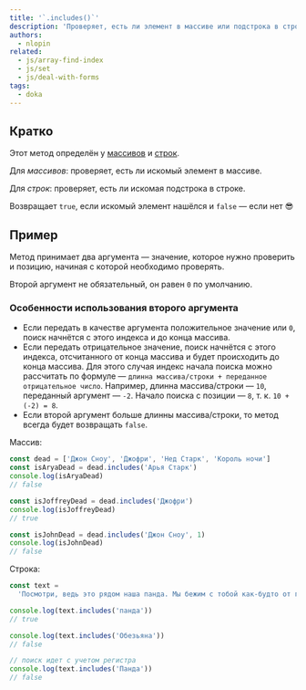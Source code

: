 ```yaml
---
title: '`.includes()`'
description: 'Проверяет, есть ли элемент в массиве или подстрока в строке.'
authors:
  - nlopin
related:
  - js/array-find-index
  - js/set
  - js/deal-with-forms
tags:
  - doka
---
```


## Кратко

Этот метод определён у [массивов](/js/arrays/) и [строк](/js/string/).

Для _массивов_: проверяет, есть ли искомый элемент в массиве.

Для _строк_: проверяет, есть ли искомая подстрока в строке.

Возвращает `true`, если искомый элемент нашёлся и `false` — если нет 😎

## Пример

Метод принимает два аргумента — значение, которое нужно проверить и позицию, начиная с которой необходимо проверять.

Второй аргумент не обязательный, он равен `0` по умолчанию.

### Особенности использования второго аргумента

- Если передать в качестве аргумента положительное значение или `0`, поиск начнётся с этого индекса и до конца массива.
- Если передать отрицательное значение, поиск начнётся с этого индекса, отсчитанного от конца массива и будет происходить до конца массива. Для этого случая индекс начала поиска можно рассчитать по формуле — `длинна массива/строки + переданное отрицательное число`. Например, длинна массива/строки — `10`, переданный аргумент — `-2`. Начало поиска с позиции — `8`, т. к. `10 + (-2) = 8`.
- Если второй аргумент больше длинны массива/строки, то метод всегда будет возвращать `false`.

Массив:

```js
const dead = ['Джон Сноу', 'Джофри', 'Нед Старк', 'Король ночи']
const isAryaDead = dead.includes('Арья Старк')
console.log(isAryaDead)
// false

const isJoffreyDead = dead.includes('Джофри')
console.log(isJoffreyDead)
// true

const isJohnDead = dead.includes('Джон Сноу', 1)
console.log(isJohnDead)
// false
```

Строка:

```js
const text =
  'Посмотри, ведь это рядом наша панда. Мы бежим с тобой как-будто от гепарда.'

console.log(text.includes('панда'))
// true

console.log(text.includes('Обезьяна'))
// false

// поиск идет с учетом регистра
console.log(text.includes('Панда'))
// false
```
